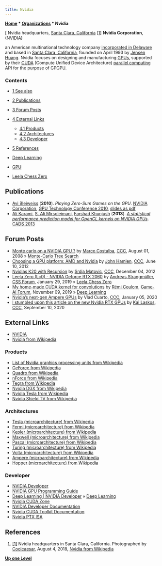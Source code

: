 ```yaml
---
title: Nvidia
---
```

**[Home](Home "Home") \* [Organizations](Organizations "Organizations") \* Nvidia**



[ Nvidia headquarters, [Santa Clara, California](https://en.wikipedia.org/wiki/Santa_Clara,_California) <a id="cite-note-1" href="#cite-ref-1">[1]</a>
**Nvidia Corporation**, (NVIDIA)  

an American multinational technology company [incorporated in Delaware](https://en.wikipedia.org/wiki/Delaware_General_Corporation_Law) and based in [Santa Clara, California](https://en.wikipedia.org/wiki/Santa_Clara,_California), 
founded on April 1993 by [Jensen Huang](https://en.wikipedia.org/wiki/Jensen_Huang). 
Nvidia focuses on designing and manufacturing [GPUs](GPU "GPU"), 
supported by their [CUDA](https://en.wikipedia.org/wiki/CUDA) (Compute Unified Device Architecture) [parallel computing](https://en.wikipedia.org/wiki/Parallel_computing) [API](https://en.wikipedia.org/wiki/Application_programming_interface) for the purpose of [GPGPU](https://en.wikipedia.org/wiki/General-purpose_computing_on_graphics_processing_units).



### Contents


* [1 See also](#see-also)
* [2 Publications](#publications)
* [3 Forum Posts](#forum-posts)
* [4 External Links](#external-links)
	+ [4.1 Products](#products)
	+ [4.2 Architectures](#architectures)
	+ [4.3 Developer](#developer)
* [5 References](#references)






* [Deep Learning](Deep_Learning "Deep Learning")
* [GPU](GPU "GPU")
* [Leela Chess Zero](Leela_Chess_Zero "Leela Chess Zero")


## Publications


* [Avi Bleiweiss](https://www.linkedin.com/in/avi-bleiweiss-456a5644) (**2010**). *Playing Zero-Sum Games on the GPU*. [NVIDIA Corporation](https://en.wikipedia.org/wiki/Nvidia), [GPU Technology Conference 2010](http://www.nvidia.com/object/io_1269574709099.html), [slides as pdf](http://www.nvidia.com/content/gtc-2010/pdfs/2207_gtc2010.pdf)
* [Ali Karami](https://dblp.uni-trier.de/pers/hd/k/Karami:Ali), [S. Ali Mirsoleimani](S._Ali_Mirsoleimani "S. Ali Mirsoleimani"), [Farshad Khunjush](https://dblp.uni-trier.de/pers/hd/k/Khunjush:Farshad) (**2013**). *[A statistical performance prediction model for OpenCL kernels on NVIDIA GPUs](https://ieeexplore.ieee.org/document/6714232)*. [CADS 2013](https://ieeexplore.ieee.org/xpl/mostRecentIssue.jsp?punumber=6708586)


## Forum Posts


* [Monte carlo on a NVIDIA GPU ?](http://www.talkchess.com/forum/viewtopic.php?t=22732) by [Marco Costalba](Marco_Costalba "Marco Costalba"), [CCC](CCC "CCC"), August 01, 2008 » [Monte-Carlo Tree Search](Monte-Carlo_Tree_Search "Monte-Carlo Tree Search")
* [Choosing a GPU platform: AMD and Nvidia](http://www.talkchess.com/forum/viewtopic.php?t=44014) by [John Hamlen](John_Hamlen "John Hamlen"), [CCC](CCC "CCC"), June 10, 2012
* [Nvidias K20 with Recursion](http://www.talkchess.com/forum/viewtopic.php?t=46277) by [Srdja Matovic](Srdja_Matovic "Srdja Matovic"), [CCC](CCC "CCC"), December 04, 2012
* [Leela Zero (Lc0) - NVIDIA Geforce RTX 2060](http://forum.computerschach.de/cgi-bin/mwf/topic_show.pl?tid=10194) by [Andreas Strangmüller](Andreas_Strangm%C3%BCller "Andreas Strangmüller"), [CSS Forum](Computer_Chess_Forums "Computer Chess Forums"), January 29, 2019 » [Leela Chess Zero](Leela_Chess_Zero "Leela Chess Zero")
* [My home-made CUDA kernel for convolutions](https://www.game-ai-forum.org/viewtopic.php?f=21&t=694) by [Rémi Coulom](R%C3%A9mi_Coulom "Rémi Coulom"), [Game-AI Forum](Computer_Chess_Forums "Computer Chess Forums"), November 09, 2019 » [Deep Learning](Deep_Learning "Deep Learning")
* [Nvidia’s next-gen Ampere GPUs](http://www.talkchess.com/forum3/viewtopic.php?f=2&t=72744) by Vlad Cuarto, [CCC](CCC "CCC"), January 05, 2020
* [I stumbled upon this article on the new Nvidia RTX GPUs](http://www.talkchess.com/forum3/viewtopic.php?f=2&t=75073) by [Kai Laskos](Kai_Laskos "Kai Laskos"), [CCC](CCC "CCC"), September 10, 2020


## External Links


* [NVIDIA](https://www.nvidia.com)
* [Nvidia from Wikipedia](https://en.wikipedia.org/wiki/Nvidia)


### Products


* [List of Nvidia graphics processing units from Wikipedia](https://en.wikipedia.org/wiki/List_of_Nvidia_graphics_processing_units)
* [GeForce from Wikipedia](https://en.wikipedia.org/wiki/GeForce)
* [Quadro from Wikipedia](https://en.wikipedia.org/wiki/Nvidia_Quadro)
* [nForce from Wikipedia](https://en.wikipedia.org/wiki/NForce)
* [Tegra from Wikipedia](https://en.wikipedia.org/wiki/Tegra)
* [Nvidia DGX from Wikipedia](https://en.wikipedia.org/wiki/Nvidia_DGX)
* [Nvidia Tesla from Wikipedia](https://en.wikipedia.org/wiki/Nvidia_Tesla)
* [Nvidia Shield TV from Wikipedia](https://en.wikipedia.org/wiki/Nvidia_Shield_TV)


### Architectures


* [Tesla (microarchitecture) from Wikipedia](https://en.wikipedia.org/wiki/Tesla_(microarchitecture))
* [Fermi (microarchitecture) from Wikipedia](https://en.wikipedia.org/wiki/Fermi_(microarchitecture))
* [Kepler (microarchitecture) from Wikipedia](https://en.wikipedia.org/wiki/Kepler_(microarchitecture))
* [Maxwell (microarchitecture) from Wikipedia](https://en.wikipedia.org/wiki/Maxwell_(microarchitecture))
* [Pascal (microarchitecture) from Wikipedia](https://en.wikipedia.org/wiki/Pascal_(microarchitecture))
* [Turing (microarchitecture) from Wikipedia](https://en.wikipedia.org/wiki/Turing_(microarchitecture))
* [Volta (microarchitecture) from Wikipedia](https://en.wikipedia.org/wiki/Volta_(microarchitecture))
* [Ampere (microarchitecture) from Wikipedia](https://en.wikipedia.org/wiki/Ampere_(microarchitecture))
* [Hopper (microarchitecture) from Wikipedia](https://en.wikipedia.org/wiki/Hopper_(microarchitecture))


### Developer


* [NVIDIA Developer](https://developer.nvidia.com/)
* [NVIDIA GPU Programming Guide](https://developer.nvidia.com/nvidia-gpu-programming-guide)
* [Deep Learning | NVIDIA Developer](https://developer.nvidia.com/deep-learning) » [Deep Learning](Deep_Learning "Deep Learning")
* [Nvidia CUDA Zone](https://developer.nvidia.com/cuda-zone)
* [NVIDIA Developer Documentation](https://docs.nvidia.com/)
* [Nvidia CUDA Toolkit Documentation](https://docs.nvidia.com/cuda/index.html)
* [Nvidia PTX ISA](https://docs.nvidia.com/cuda/parallel-thread-execution/index.html)


## References


1. <a id="cite-ref-1" href="#cite-note-1">[1]</a> Nvidia headquarters in Santa Clara, California. Photographed by [Coolcaesar](https://commons.wikimedia.org/wiki/User:Coolcaesar), August 4, 2018, [Nvidia from Wikipedia](https://en.wikipedia.org/wiki/Nvidia)

**[Up one Level](Organizations "Organizations")**







 
